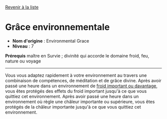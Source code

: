 [Revenir à la liste](..)

# Grâce environnementale

 * **Nom d'origine** : Environmental Grace
 * **Niveau** : 7


<p><span><strong>Prérequis</strong> maître en Survie ; divinité qui accorde le domaine froid, feu, nature ou voyage<br></span></p>
<hr>
<p>Vous vous adaptez rapidement à votre environnement au travers une combinaison de compétences, de méditation et de grâce divine. Après avoir passé une heure dans un environnement de <a href="https://2e.aonprd.com/Rules.aspx?ID=642">froid important ou davantage</a>, vous êtes protégés des effets du froid important jusqu'à ce que vous quittiez cet environnement. Après avoir passé une heure dans un environnement où règle une châleur importante ou supérieure, vous êtes protégés de la châleur importante jusqu'à ce que vous quittiez cet environnement.&nbsp;</p>